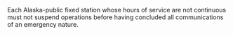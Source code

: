 Each Alaska-public fixed station whose hours of service are not continuous must not suspend operations before having concluded all communications of an emergency nature.

